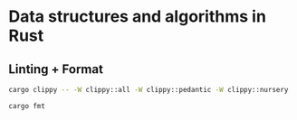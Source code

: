# Data structures and algorithms in Rust



## Linting + Format

```bash
cargo clippy -- -W clippy::all -W clippy::pedantic -W clippy::nursery

cargo fmt
```

